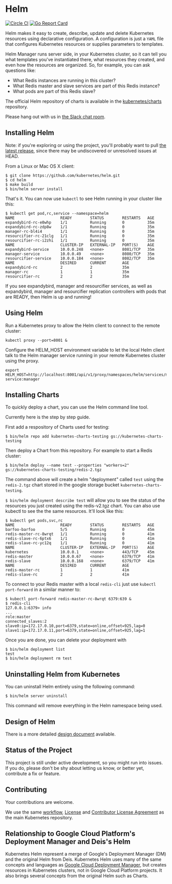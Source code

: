 # Helm

[![Circle CI](https://circleci.com/gh/kubernetes/helm.svg?style=svg)](https://circleci.com/gh/kubernetes/helm) [![Go Report Card](http://goreportcard.com/badge/kubernetes/helm)](http://goreportcard.com/report/kubernetes/helm)

Helm makes it easy to create, describe, update and
delete Kubernetes resources using declarative configuration. A configuration is
just a `YAML` file that configures Kubernetes resources or supplies parameters
to templates.

Helm Manager runs server side, in your Kubernetes cluster, so it can tell you what templates
you've instantiated there, what resources they created, and even how the resources
are organized. So, for example, you can ask questions like:

* What Redis instances are running in this cluster?
* What Redis master and slave services are part of this Redis instance?
* What pods are part of this Redis slave?

The official Helm repository of charts is available in the
[kubernetes/charts](https://github.com/kubernetes/charts) repository.

Please hang out with us in [the Slack chat room](https://kubernetes.slack.com/messages/helm/).

## Installing Helm

Note: if you're exploring or using the project, you'll probably want to pull
[the latest release](https://github.com/kubernetes/helm/releases/latest),
since there may be undiscovered or unresolved issues at HEAD.

From a Linux or Mac OS X client:

```
$ git clone https://github.com/kubernetes/helm.git
$ cd helm
$ make build
$ bin/helm server install
```

That's it. You can now use `kubectl` to see Helm running in your cluster like this:

```
$ kubectl get pod,rc,service --namespace=helm
NAME                    READY        STATUS        RESTARTS   AGE
expandybird-rc-e0whp    1/1          Running       0          35m
expandybird-rc-zdp8w    1/1          Running       0          35m
manager-rc-bl4i4        1/1          Running       0          35m
resourcifier-rc-21clg   1/1          Running       0          35m
resourcifier-rc-i2zhi   1/1          Running       0          35m
NAME                    CLUSTER-IP   EXTERNAL-IP   PORT(S)    AGE
expandybird-service     10.0.0.248   <none>        8081/TCP   35m
manager-service         10.0.0.49    <none>        8080/TCP   35m
resourcifier-service    10.0.0.184   <none>        8082/TCP   35m
NAME                    DESIRED      CURRENT       AGE
expandybird-rc          2            2             35m
manager-rc              1            1             35m
resourcifier-rc         2            2             35m
```

If you see expandybird, manager and resourcifier services, as well as expandybird, manager and resourcifier replication controllers with pods that are READY, then Helm is up and running!

## Using Helm

Run a Kubernetes proxy to allow the Helm client to connect to the remote cluster:

```
kubectl proxy --port=8001 &
```

Configure the HELM_HOST environment variable to let the local Helm client talk to the Helm manager service running in your remote Kubernetes cluster using the proxy.

```
export HELM_HOST=http://localhost:8001/api/v1/proxy/namespaces/helm/services/manager-service:manager
```

## Installing Charts

To quickly deploy a chart, you can use the Helm command line tool.

Currently here is the step by step guide.

First add a respository of Charts used for testing:

```
$ bin/helm repo add kubernetes-charts-testing gs://kubernetes-charts-testing
```

Then deploy a Chart from this repository. For example to start a Redis cluster:

```
$ bin/helm deploy --name test --properties "workers=2" gs://kubernetes-charts-testing/redis-2.tgz
```
The command above will create a helm "deployment" called `test` using the `redis-2.tgz` chart stored in the google storage bucket `kubernetes-charts-testing`.

`$ bin/helm deployment describe test` will allow you to see the status of the resources you just created using the redis-v2.tgz chart. You can also use kubectl to see the the same resources. It'll look like this:

```
$ kubectl get pods,svc,rc
NAME                    READY        STATUS        RESTARTS   AGE
barfoo-barfoo           5/5          Running       0          45m
redis-master-rc-8wrqt   1/1          Running       0          41m
redis-slave-rc-6ptx6    1/1          Running       0          41m
redis-slave-rc-yc12q    1/1          Running       0          41m
NAME                    CLUSTER-IP   EXTERNAL-IP   PORT(S)    AGE
kubernetes              10.0.0.1     <none>        443/TCP    45m
redis-master            10.0.0.67    <none>        6379/TCP   41m
redis-slave             10.0.0.168   <none>        6379/TCP   41m
NAME                    DESIRED      CURRENT       AGE
redis-master-rc         1            1             41m
redis-slave-rc          2            2             41m
```

To connect to your Redis master with a local `redis-cli` just use `kubectl port-forward` in a similar manner to:

```
$ kubectl port-forward redis-master-rc-8wrqt 6379:639 &
$ redis-cli
127.0.0.1:6379> info
...
role:master
connected_slaves:2
slave0:ip=172.17.0.10,port=6379,state=online,offset=925,lag=0
slave1:ip=172.17.0.11,port=6379,state=online,offset=925,lag=1
```

Once you are done, you can delete your deployment with

```
$ bin/helm deployment list
test
$ bin/helm deployment rm test
````

## Uninstalling Helm from Kubernetes

You can uninstall Helm entirely using the following command:

```
$ bin/helm server uninstall
```

This command will remove everything in the Helm namespace being used.

## Design of Helm

There is a more detailed [design document](docs/design/design.md) available.

## Status of the Project

This project is still under active development, so you might run into issues. If
you do, please don't be shy about letting us know, or better yet, contribute a
fix or feature.

## Contributing
Your contributions are welcome.

We use the same [workflow](https://github.com/kubernetes/kubernetes/blob/master/docs/devel/development.md#git-setup),
[License](LICENSE) and [Contributor License Agreement](CONTRIBUTING.md) as the main Kubernetes repository.

## Relationship to Google Cloud Platform's Deployment Manager and Deis's Helm
Kubernetes Helm represent a merge of Google's Deployment Manager (DM) and the original Helm from Deis.
Kubernetes Helm uses many of the same concepts and languages as
[Google Cloud Deployment Manager](https://cloud.google.com/deployment-manager/overview),
but creates resources in Kubernetes clusters, not in Google Cloud Platform projects. It also brings several concepts from the original Helm such as Charts.
